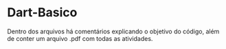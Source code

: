 # Dart-Basico
Dentro dos arquivos há comentários explicando o objetivo do código, além de conter um arquivo .pdf com todas as atividades.
